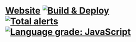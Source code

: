 # [Website](https://markmckenna.ie) [![Build & Deploy](https://github.com/m4rkmckenna/website/workflows/Build%20&%20Deploy/badge.svg)](https://github.com/m4rkmckenna/website/actions?query=workflow%3A%22Build+%26+Deploy%22) [![Total alerts](https://img.shields.io/lgtm/alerts/g/m4rkmckenna/website.svg?logo=lgtm&logoWidth=18)](https://lgtm.com/projects/g/m4rkmckenna/website/alerts/) [![Language grade: JavaScript](https://img.shields.io/lgtm/grade/javascript/g/m4rkmckenna/website.svg?logo=lgtm&logoWidth=18)](https://lgtm.com/projects/g/m4rkmckenna/website/context:javascript)


